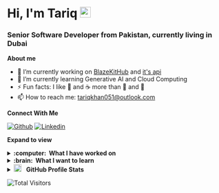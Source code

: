 <h1> Hi, I'm Tariq <img src="https://media.giphy.com/media/hvRJCLFzcasrR4ia7z/giphy.gif" width="25px"></a></h1>

<!--
**tariqkhan051/tariqkhan051** is a ✨ _special_ ✨ repository because its `README.md` (this file) appears on your GitHub profile.

Here are some ideas to get you started:

- 🔭 I’m currently working on ...
- 🌱 I’m currently learning ...
- 👯 I’m looking to collaborate on ...
- 🤔 I’m looking for help with ...
- 💬 Ask me about ...
- 📫 How to reach me: ...
- 😄 Pronouns: ...
- ⚡ Fun fact: ...
-->

<h3>Senior Software Developer from Pakistan, currently living in Dubai</h3>

**About me**
- 🔭 I’m currently working on [BlazeKitHub](https://github.com/tariqkhan051/BlazeKitHub) and [it's api](https://github.com/tariqkhan051/blaze-kit-hub-api)
- 🌱 I’m currently learning Generative AI and Cloud Computing
- ⚡️ Fun facts: I like 🍪 and ☕ more than 🍕 and 🍟
- 📫 How to reach me: tariqkhan051@outlook.com

**Connect With Me**

[![Github](https://img.shields.io/badge/-Github-000?style=flat&logo=Github&logoColor=white)](https://github.com/tariqkhan051)
[![Linkedin](https://img.shields.io/badge/-LinkedIn-blue?style=flat&logo=Linkedin&logoColor=white)](https://www.linkedin.com/in/tariqkhan051/)
&nbsp;

**Expand to view**
<details>
  <summary><b>:computer: &nbsp;What I have worked on</b></summary>
  <br/>
  
![NodeJS](https://img.shields.io/badge/NodeJS-339933.svg?&style=flat&logo=node.js&logoColor=white)&nbsp;
![Angular](https://img.shields.io/badge/Angular-DD0031.svg?&style=flat&logo=angular&logoColor=white)&nbsp;
![HTML5](https://img.shields.io/badge/HTML5-E34F26.svg?&style=flat&logo=html5&logoColor=white)&nbsp;
![CSS3](https://img.shields.io/badge/CSS3-1572B6.svg?&style=flat&logo=css3&logoColor=white)&nbsp;
![Bootstrap](https://img.shields.io/badge/Bootstrap-7952B3.svg?&style=flat&logo=bootstrap&logoColor=white)&nbsp;
![jQuery](https://img.shields.io/badge/jQuery-0769AD.svg?&style=flat&logo=jquery&logoColor=white)&nbsp;
![MongoDB](https://img.shields.io/badge/MongoDB-47A248.svg?&style=flat&logo=mongodb&logoColor=white)&nbsp;
![Python](https://img.shields.io/badge/Python-3776AB.svg?&style=flat&logo=python&logoColor=white)&nbsp;
![JavaScript](https://img.shields.io/badge/JavaScript-F7DF1E.svg?&style=flat&logo=javascript&logoColor=black)&nbsp;
![TypeScript](https://img.shields.io/badge/TypeScript-007ACC.svg?&style=flat&logo=typescript&logoColor=white)&nbsp;
![ReactJS](https://img.shields.io/badge/ReactJS-61DAFB.svg?&style=flat&logo=react&logoColor=white)&nbsp;
![ReactNative](https://img.shields.io/badge/ReactNative-61DAFB.svg?&style=flat&logo=react&logoColor=white)&nbsp;
![ECMAScript](https://img.shields.io/badge/ECMAScript-F7DF1E.svg?&style=flat&logo=javascript&logoColor=white)&nbsp;
![ESLint](https://img.shields.io/badge/ESLint-4B32C3.svg?&style=flat&logo=eslint&logoColor=white)&nbsp;
![ExpressJS](https://img.shields.io/badge/ExpressJS-000000.svg?&style=flat&logo=express&logoColor=white)&nbsp;
![.NET](https://img.shields.io/badge/.NET-512BD4.svg?&style=flat&logo=dotnet&logoColor=white)&nbsp;
![C#](https://img.shields.io/badge/C%23-239120.svg?&style=flat&logo=csharp&logoColor=white)&nbsp;
![Blazor](https://img.shields.io/badge/Blazor-512BD4.svg?&style=flat&logo=blazor&logoColor=white)&nbsp;
![ASP.NET](https://img.shields.io/badge/ASP.NET-512BD4.svg?&style=flat&logo=dotnet&logoColor=white)&nbsp;
![Git](https://img.shields.io/badge/Git-F05033.svg?&style=flat&logo=git&logoColor=white)&nbsp;
![GitHub](https://img.shields.io/badge/GitHub-121011.svg?&style=flat&logo=github&logoColor=white)&nbsp;
![Docker](https://img.shields.io/badge/Docker-2496ED.svg?&style=flat&logo=docker&logoColor=white)&nbsp;
![Kubernetes](https://img.shields.io/badge/Kubernetes-326CE5.svg?&style=flat&logo=kubernetes&logoColor=white)&nbsp;
![SQL](https://img.shields.io/badge/SQL-339933.svg?&style=flat&logo=microsoft-sql-server&logoColor=white)&nbsp;
![VSCode](https://img.shields.io/badge/VSCode-007ACC.svg?&style=flat&logo=visual-studio-code)&nbsp;
![VisualStudio](https://img.shields.io/badge/VisualStudio-007ACC.svg?&style=flat&logo=visual-studio)&nbsp;
![Postman](https://img.shields.io/badge/Postman-F05033.svg?&style=flat&logo=postman&logoColor=white)&nbsp;
![MVC Architecture](https://img.shields.io/badge/MVC-888888.svg?&style=flat&logoColor=white)&nbsp;
![Java](https://img.shields.io/badge/Java-007396.svg?&style=flat&logo=java&logoColor=white)&nbsp;

</details>

<details>
  <summary><b>:brain: &nbsp;What I want to learn</b></summary>
  <br/>

![Kotlin](https://img.shields.io/badge/Kotlin-0095D5.svg?&style=flat&logo=kotlin&logoColor=white)&nbsp;
![GraphQL](https://img.shields.io/badge/GraphQL-E10098.svg?&style=flat&logo=graphql&logoColor=white)&nbsp;
![Firebase](https://img.shields.io/badge/Firebase-FFCA28.svg?&style=flat&logo=firebase&logoColor=black)&nbsp;
![NestJS](https://img.shields.io/badge/NestJS-E0234E.svg?&style=flat&logo=nestjs&logoColor=white)&nbsp;
![Django](https://img.shields.io/badge/Django-092E20.svg?&style=flat&logo=django&logoColor=white)&nbsp;
![Flask](https://img.shields.io/badge/Flask-000000.svg?&style=flat&logo=flask&logoColor=white)&nbsp;
![AWS](https://img.shields.io/badge/Amazon%20AWS-232F3E.svg?&style=flat&logo=amazon-aws&logoColor=white)&nbsp;
![Oracle](https://img.shields.io/badge/Oracle-F80000.svg?&style=flat&logo=oracle&logoColor=white)&nbsp;
![SASS](https://img.shields.io/badge/SASS-CC6699.svg?&style=flat&logo=sass&logoColor=white)&nbsp;
![Postgres](https://img.shields.io/badge/PostgreSQL-336791.svg?&style=flat&logo=postgresql&logoColor=white)&nbsp;
![MariaDB](https://img.shields.io/badge/MariaDB-4479A1.svg?&style=flat&logo=mariadb&logoColor=white)&nbsp;
![SQLite](https://img.shields.io/badge/SQLite-003B57.svg?&style=flat&logo=sqlite&logoColor=white)&nbsp;
</details>

<details>
  <summary><img src = "https://i.pinimg.com/originals/65/c4/f4/65c4f452571be1261e9c623f7da488ac.gif" width = 18px> &nbsp;<b> GitHub Profile Stats</b></summary>
  <br/>
   <div>   
     <img align="left" src="https://github-readme-stats.vercel.app/api/top-langs?username=tariqkhan051&show_icons=true&locale=en&layout=compact" alt="tariqkhan051" />
     <img align="center" src="https://github-readme-streak-stats.herokuapp.com/?user=tariqkhan051&" alt="tariqkhan051" />
     <img align="center" src="https://github-readme-stats.vercel.app/api?username=tariqkhan051&show_icons=true&locale=en" alt="tariqkhan051" />
  </div>
</details>

<!-- not working atm -->
<!-- ![Profile Views](https://komarev.com/ghpvc/?username=tariqkhan051&label=PROFILE+VIEWS&color=red&style=flat&abbreviated=true) -->
![Total Visitors](https://visitor-badge.laobi.icu/badge?page_id=tariqkhan051.tariqkhan051&format=true)
